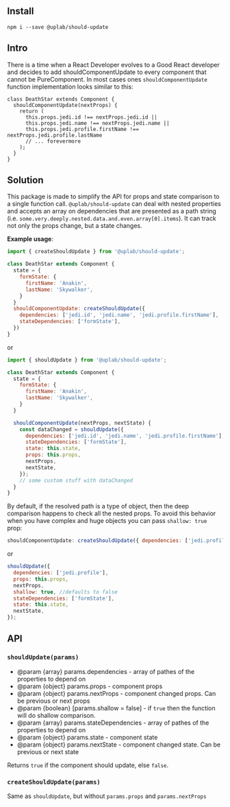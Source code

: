 ## Install
```
npm i --save @uplab/should-update
```

## Intro

There is a time when a React Developer evolves to a Good React developer and 
decides to add shouldComponentUpdate to every component that cannot be PureComponent.
In most cases ones `shouldComponentUpdate` function implementation looks similar to this:

```
class DeathStar extends Component {
  shouldComponentUpdate(nextProps) {
    return (
      this.props.jedi.id !== nextProps.jedi.id ||
      this.props.jedi.name !== nextProps.jedi.name ||
      this.props.jedi.profile.firstName !== nextProps.jedi.profile.lastName
      // ... forevermore 
    );
  }
}
```

## Solution

This package is made to simplify the API for props and state comparison to a single function call.
`@uplab/should-update` can deal with nested properties and accepts an array on dependencies that are 
presented as a path string (i.e. `some.very.deeply.nested.data.and.even.array[0].items`). It can track 
not only the props change, but a state changes.

**Example usage**:

```javascript
import { createShouldUpdate } from '@uplab/should-update';

class DeathStar extends Component {
  state = {
    formState: {
      firstName: 'Anakin',
      lastName: 'Skywalker',
    }
  }
  shouldComponentUpdate: createShouldUpdate({
    dependencies: ['jedi.id', 'jedi.name', 'jedi.profile.firstName'],
    stateDependencies: ['formState'],
  })
}
```

or

```javascript
import { shouldUpdate } from '@uplab/should-update';

class DeathStar extends Component {
  state = {
    formState: {
      firstName: 'Anakin',
      lastName: 'Skywalker',
    }
  }

  shouldComponentUpdate(nextProps, nextState) {
    const dataChanged = shouldUpdate({
      dependencies: ['jedi.id', 'jedi.name', 'jedi.profile.firstName'],
      stateDependencies: ['formState'],
      state: this.state,
      props: this.props,
      nextProps,
      nextState,
    });
    // some custom stuff with dataChanged
  }
}
```

By default, if the resolved path is a type of object, then the deep comparison happens to check all the nested props.
To avoid this behavior when you have complex and huge objects you can pass `shallow: true` prop:

```javascript
shouldComponentUpdate: createShouldUpdate({ dependencies: ['jedi.profile'], shallow: true, stateDependencies: ['formState'] })
```

or

```javascript
shouldUpdate({
  dependencies: ['jedi.profile'],
  props: this.props,
  nextProps,
  shallow: true, //defaults to false
  stateDependencies: ['formState'],
  state: this.state,
  nextState,
});
```

## API
### `shouldUpdate(params)`

- @param {array} params.dependencies - array of pathes of the properties to depend on
- @param {object} params.props - component props
- @param {object} params.nextProps - component changed props. Can be previous or next props
- @param {boolean} [params.shallow = false] - if `true` then the function will do shallow comparison.
- @param {array} params.stateDependencies - array of pathes of the properties to depend on
- @param {object} params.state - component state
- @param {object} params.nextState - component changed state. Can be previous or next state


Returns `true` if the component should update, else `false`.

### `createShouldUpdate(params)`

Same as `shouldUpdate`, but without `params.props` and `params.nextProps`
